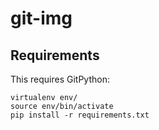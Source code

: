 # git-img

## Requirements

This requires GitPython:

```
virtualenv env/
source env/bin/activate
pip install -r requirements.txt
```

